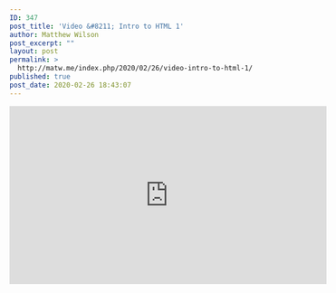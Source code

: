 ```yaml
---
ID: 347
post_title: 'Video &#8211; Intro to HTML 1'
author: Matthew Wilson
post_excerpt: ""
layout: post
permalink: >
  http://matw.me/index.php/2020/02/26/video-intro-to-html-1/
published: true
post_date: 2020-02-26 18:43:07
---
```

<iframe src="https://www.youtube.com/embed/AuIKkoZrmWM" width="560" height="315" frameborder="0" allowfullscreen="allowfullscreen"></iframe>